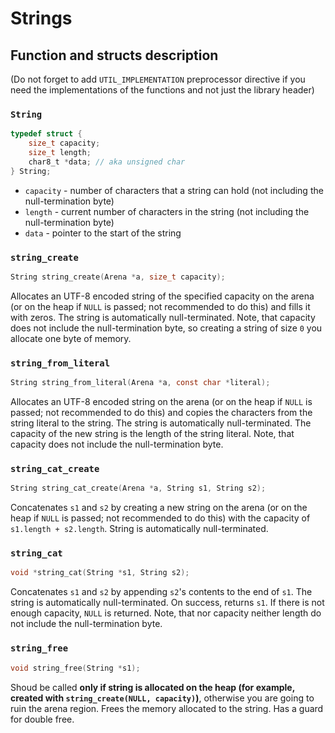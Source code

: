 # Strings

## Function and structs description

(Do not forget to add `UTIL_IMPLEMENTATION` preprocessor directive if you need the implementations of the functions and not just the library header)

### `String`

```c
typedef struct {
    size_t capacity;
    size_t length;
    char8_t *data; // aka unsigned char
} String;
```

- `capacity` - number of characters that a string can hold (not including the null-termination byte)
- `length` - current number of characters in the string (not including the null-termination byte)
- `data` - pointer to the start of the string

### `string_create`

```c
String string_create(Arena *a, size_t capacity);
```

Allocates an UTF-8 encoded string of the specified capacity on the arena (or on the heap if `NULL` is passed; not recommended to do this) and fills it with zeros. The string is automatically null-terminated. Note, that capacity does not include the null-termination byte, so creating a string of size `0` you allocate one byte of memory.

### `string_from_literal`

```c
String string_from_literal(Arena *a, const char *literal);
```

Allocates an UTF-8 encoded string on the arena (or on the heap if `NULL` is passed; not recommended to do this) and copies the characters from the string literal to the string. The string is automatically null-terminated. The capacity of the new string is the length of the string literal. Note, that capacity does not include the null-termination byte.

### `string_cat_create`

```c
String string_cat_create(Arena *a, String s1, String s2);
```

Concatenates `s1` and `s2` by creating a new string on the arena (or on the heap if `NULL` is passed; not recommended to do this) with the capacity of `s1.length + s2.length`. String is automatically null-terminated.

### `string_cat`

```c
void *string_cat(String *s1, String s2);
```

Concatenates `s1` and `s2` by appending `s2`'s contents to the end of `s1`. The string is automatically null-terminated. On success, returns `s1`. If there is not enough capacity, `NULL` is returned. Note, that nor capacity neither length do not include the null-termination byte.

### `string_free`

```c
void string_free(String *s1);
```

Shoud be called **only if string is allocated on the heap (for example, created with `string_create(NULL, capacity)`)**, otherwise you are going to ruin the arena region. Frees the memory allocated to the string. Has a guard for double free.
